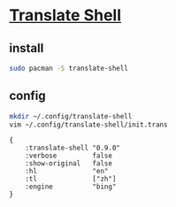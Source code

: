 # [Translate Shell](https://github.com/soimort/translate-shell)

## install

```sh
sudo pacman -S translate-shell
```

## config

```sh
mkdir ~/.config/translate-shell
vim ~/.config/translate-shell/init.trans
```

```
{
	:translate-shell "0.9.0"
	:verbose         false
	:show-original   false
	:hl              "en"
	:tl              ["zh"]
	:engine          "bing"
}
```

